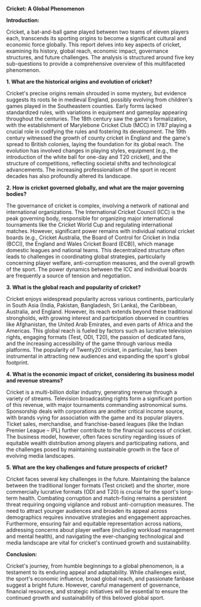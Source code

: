 **Cricket: A Global Phenomenon**

**Introduction:**

Cricket, a bat-and-ball game played between two teams of eleven players each, transcends its sporting origins to become a significant cultural and economic force globally. This report delves into key aspects of cricket, examining its history, global reach, economic impact, governance structures, and future challenges.  The analysis is structured around five key sub-questions to provide a comprehensive overview of this multifaceted phenomenon.

**1. What are the historical origins and evolution of cricket?**

Cricket's precise origins remain shrouded in some mystery, but evidence suggests its roots lie in medieval England, possibly evolving from children's games played in the Southeastern counties. Early forms lacked standardized rules, with variations in equipment and gameplay appearing throughout the centuries. The 18th century saw the game's formalization, with the establishment of Marylebone Cricket Club (MCC) in 1787 playing a crucial role in codifying the rules and fostering its development.  The 19th century witnessed the growth of county cricket in England and the game's spread to British colonies, laying the foundation for its global reach.  The evolution has involved changes in playing styles, equipment (e.g., the introduction of the white ball for one-day and T20 cricket), and the structure of competitions, reflecting societal shifts and technological advancements.  The increasing professionalism of the sport in recent decades has also profoundly altered its landscape.

**2. How is cricket governed globally, and what are the major governing bodies?**

The governance of cricket is complex, involving a network of national and international organizations. The International Cricket Council (ICC) is the peak governing body, responsible for organizing major international tournaments like the Cricket World Cup and regulating international matches.  However, significant power remains with individual national cricket boards (e.g., Cricket Australia, the Board of Control for Cricket in India (BCCI), the England and Wales Cricket Board (ECB)), which manage domestic leagues and national teams. This decentralized structure often leads to challenges in coordinating global strategies, particularly concerning player welfare, anti-corruption measures, and the overall growth of the sport.  The power dynamics between the ICC and individual boards are frequently a source of tension and negotiation.

**3. What is the global reach and popularity of cricket?**

Cricket enjoys widespread popularity across various continents, particularly in South Asia (India, Pakistan, Bangladesh, Sri Lanka), the Caribbean, Australia, and England.  However, its reach extends beyond these traditional strongholds, with growing interest and participation observed in countries like Afghanistan, the United Arab Emirates, and even parts of Africa and the Americas. This global reach is fueled by factors such as lucrative television rights, engaging formats (Test, ODI, T20), the passion of dedicated fans, and the increasing accessibility of the game through various media platforms.  The popularity of Twenty20 cricket, in particular, has been instrumental in attracting new audiences and expanding the sport's global footprint.

**4. What is the economic impact of cricket, considering its business model and revenue streams?**

Cricket is a multi-billion dollar industry, generating revenue through a variety of streams.  Television broadcasting rights form a significant portion of this revenue, with major tournaments commanding astronomical sums.  Sponsorship deals with corporations are another critical income source, with brands vying for association with the game and its popular players.  Ticket sales, merchandise, and franchise-based leagues (like the Indian Premier League – IPL) further contribute to the financial success of cricket. The business model, however, often faces scrutiny regarding issues of equitable wealth distribution among players and participating nations, and the challenges posed by maintaining sustainable growth in the face of evolving media landscapes.


**5. What are the key challenges and future prospects of cricket?**

Cricket faces several key challenges in the future.  Maintaining the balance between the traditional longer formats (Test cricket) and the shorter, more commercially lucrative formats (ODI and T20) is crucial for the sport's long-term health.  Combating corruption and match-fixing remains a persistent threat requiring ongoing vigilance and robust anti-corruption measures.  The need to attract younger audiences and broaden its appeal across demographics requires innovative strategies and engagement approaches.  Furthermore, ensuring fair and equitable representation across nations, addressing concerns about player welfare (including workload management and mental health), and navigating the ever-changing technological and media landscape are vital for cricket's continued growth and sustainability.


**Conclusion:**

Cricket's journey, from humble beginnings to a global phenomenon, is a testament to its enduring appeal and adaptability.  While challenges exist, the sport's economic influence, broad global reach, and passionate fanbase suggest a bright future.  However, careful management of governance, financial resources, and strategic initiatives will be essential to ensure the continued growth and sustainability of this beloved global sport.
